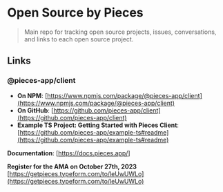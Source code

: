 # Open Source by Pieces

> Main repo for tracking open source projects, issues, conversations, and links to each open source project.

## Links

### @pieces-app/client
- **On NPM**: [https://www.npmjs.com/package/@pieces-app/client](https://www.npmjs.com/package/@pieces-app/client)
- **On GitHub**: [https://github.com/pieces-app/client](https://github.com/pieces-app/client)
- **Example TS Project: Getting Started with Pieces Client**: [https://github.com/pieces-app/example-ts#readme](https://github.com/pieces-app/example-ts#readme)

**Documentation**: [https://docs.pieces.app/]

**Register for the AMA on October 27th, 2023** [https://getpieces.typeform.com/to/leUwUWLo](https://getpieces.typeform.com/to/leUwUWLo)



